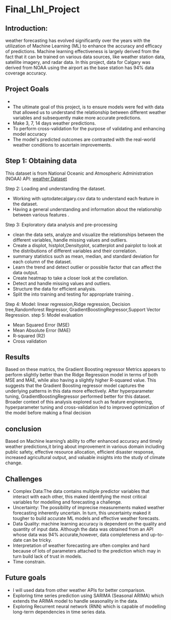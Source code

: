 # Final_Lhl_Project
## Introduction:
weather forecasting has evolved significantly over the years with the utilization of Machine Learning (ML) to enhance the accuracy and efficacy of predictions.
Machine learning effectiveness is  largely derived from the fact that it can be trained on various data sources, like weather station data, satellite imagery, and radar data.
In this project, data for  Calgary was derived from NOAA using  the airport as the base station  has 94% data coverage accuracy.
## Project  Goals
-
- The ultimate goal of this project, is to ensure models were fed with data that allowed us to understand the relationship between different weather variables and subsequently make more accurate predictions. 
- Make 3, 7, 14 days weather predictions.
- To perform cross-validation for the purpose of validating and enhancing model accuracy
- The model's predicted outcomes are contrasted with the real-world weather conditions to ascertain improvements.


## Step 1: Obtaining data
This dataset is from National Oceanic and Atmospheric Administration (NOAA) API:
[weather Dataset]( https://www.ncdc.noaa.gov/cdo-web/webservices/v2)

Step 2: Loading and understanding the dataset.
- Working with uptodatecalgary.csv data to understand  each feature in the dataset.
- Having a general understanding and information about the relationship between various features .

Step 3: Exploratory data analysis and pre-processing 
- clean the data sets, analyze and visualize the relationships between the different variables, handle missing values and outliers.
- Create a displot, histplot,Densityplot, scatterplot and pairplot to look at the distributions of different variables and their correlation.
- summary statistics such as mean, median, and standard deviation for each column of the dataset. 
- Learn the trend and detect outlier or possible factor that can affect the data output.
- Create heatmap to take a closer look at the corellation.
- Detect and handle missing values and outliers.
- Structure the data for efficient analysis.
- Split the into training and testing for appropriate training .


Step 4:  Model: linear regression,Ridge regression, Decision tree,Randomforest Regressor, GradientBoostingRegressor,Support Vector Regression.
step 5: Model evaluation
- Mean Squared Error (MSE)
- Mean Absolute Error (MAE)
- R-squared (R2)
- Cross validation

## Results
Based on these matrics, the Gradient Boosting regressor Metrics appears to perform slightly better than the Ridge Regression model in terms of both MSE and MAE, while also having a slightly higher R-squared value. This suggests that the Gradient Boosting regressor model captures the underlying patterns in this data more effectively. After hyperparameter tuning, GradientBoostingRegressor  performed better for this dataset.
Broader context of this analysis explored such as feature engineering, hyperparameter tuning and cross-validation led to improved optimization of the model before making a final decision

## conclusion
Based on Machine learning’s ability to offer enhanced accuracy and timely weather predictions,it bring about improvement in various domain including public safety, effective resource allocation, efficient disaster response, increased agricultural output, and valuable insights into the study of climate change. 
 ## Challenges
- Complex Data:The data contains multiple predictor variables that interact with each other, this maked identifying  the most critical variables for modelling and forecasting a challenge. 
- Uncertainty: The possibility of imprecise measurements maked weather forecasting inherently uncertain. In turn, this uncertainty maked it tougher to build accurate ML models and effective weather forecasts. 
- Data Quality: machine learning accuracy is dependent on the quality and quantity of input data. Although the data was obtained from an API whose data was 94% accurate,however, data completeness and up-to-date can be tricky. 
- Interpretation  of weather forecasting are often complex  and hard  because of lots of parameters attached to the prediction which may in turn build lack of trust in models.
- Time constrain.
## Future goals
- I will  used data from other weather APIs for better comparison.
- Exploring time series  prediction using SARIMA (Seasonal ARIMA) which extends the ARIMA model to handle seasonality in the data.
- Exploring Recurrent neural  network (RNN) which is capable of modelling long-term dependencies in time series data.


